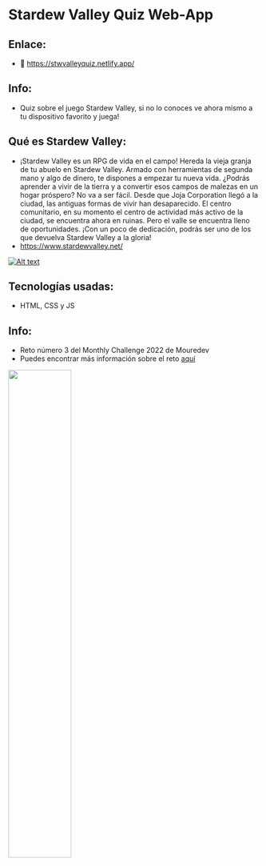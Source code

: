 # Stardew Valley Quiz Web-App

## Enlace:
* 🌱 https://stwvalleyquiz.netlify.app/

## Info:
* Quiz sobre el juego Stardew Valley, si no lo conoces ve ahora mismo a tu dispositivo favorito y juega!

## Qué es Stardew Valley:
* ¡Stardew Valley es un RPG de vida en el campo! Hereda la vieja granja de tu abuelo en Stardew Valley. Armado con herramientas de segunda mano y algo de dinero, te dispones a empezar tu nueva vida. ¿Podrás aprender a vivir de la tierra y a convertir esos campos de malezas en un hogar próspero? No va a ser fácil. Desde que Joja Corporation llegó a la ciudad, las antiguas formas de vivir han desaparecido. El centro comunitario, en su momento el centro de actividad más activo de la ciudad, se encuentra ahora en ruinas. Pero el valle se encuentra lleno de oportunidades. ¡Con un poco de dedicación, podrás ser uno de los que devuelva Stardew Valley a la gloria! 
* https://www.stardewvalley.net/

[![Alt text](https://img.youtube.com/vi/ot7uXNQskhs/0.jpg)](https://www.youtube.com/watch?v=ot7uXNQskhs)

## Tecnologías usadas:
* HTML, CSS y JS

## Info:
* Reto número 3 del Monthly Challenge 2022 de Mouredev
* Puedes encontrar más información sobre el reto [aquí](https://github.com/mouredev/Monthly-App-Challenge-2022)

<a href="https://youtu.be/14v4IINunvY"><img src="http://i3.ytimg.com/vi/14v4IINunvY/maxresdefault.jpg" style="height: 50%; width:50%;"/></a>
